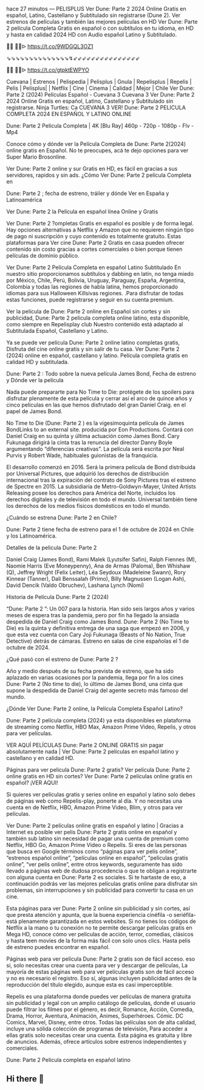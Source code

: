 hace 27 minutos — PELISPLUS Ver Dune: Parte 2 2024 Online Gratis en español, Latino, Castellano y Subtitulado sin registrarse (Dune 2). Ver estrenos de películas y también las mejores películas en HD Ver Dune: Parte 2 película Completa Gratis en español o con subtítulos en tu idioma, en HD y hasta en calidad 2024 HD con Audio español Latino y Subtitulado.

🔴🔴 🔴🔴ᐅ  https://t.co/9WDGQL3OZ1

⇘⇘⇘⇘⇘⇘⇘⇘⇘⇘⇘⇘⇘⇘↯⇙⇙⇙⇙⇙⇙⇙⇙⇙⇙⇙⇙⇙⇙⇙

🔴🔴 🔴🔴ᐅ  https://t.co/gtpktEWPYO


Cuevana | Estrenos | Pelispedia | Pelisplus | Gnula | Repelisplus | Repelis | Pelis | Pelisplus| | Netflix | Cine | Cinema | Calidad | Mejor | Chile
Ver Dune: Parte 2 (2024) Películas Español - Cuevana 3 Cuevana 3 Ver Dune: Parte 2 2024 Online Gratis en español, Latino, Castellano y Subtitulado sin registrarse. Ninja Turtles: Ca CUEVANA 3 VER! Dune: Parte 2 PELICULA COMPLETA 2024 EN ESPAÑOL Y LATINO ONLINE

Dune: Parte 2 Pelicula Completa | 4K [Blu Ray] 460p - 720p - 1080p - Flv - Mp4

Conoce cómo y dónde ver la Película Completa de Dune: Parte 2(2024) online gratis en Español. No te preocupes, acá te dejo opciones para ver Super Mario Brosonline.

Ver Dune: Parte 2 online y sur Gratis en HD, es fácil en gracias a sus servidores, rapidos y sin ads. ¿Cómo Ver Dune: Parte 2 película Completa en

Dune: Parte 2 ; fecha de estreno, tráiler y dónde Ver en España y Latinoamérica

Ver Dune: Parte 2 la Película en español línea Online y Gratis

Ver Dune: Parte 2 ?ompletas Gratis en español es posible y de forma legal. Hay opciones alternativas a Netflix y Amazon que no requieren ningún tipo de pago ni suscripción y cuyo contenido es totalmente gratuito. Estas plataformas para Ver cine Dune: Parte 2 Gratis en casa pueden ofrecer contenido sin costo gracias a cortes comerciales o bien porque tienen películas de dominio público.

Ver Dune: Parte 2 Película Completa en español Latino Subtitulado En nuestro sitio proporcionamos subtítulos y dabbing en latín, no tenga miedo por México, Chile, Perú, Bolivia, Uruguay, Paraguay, España, Argentina, Colombia y todas las regiones de habla latina, hemos proporcionado idiomas para sus Halloween Killsivas regiones. .Para disfrutar de todas estas funciones, puede registrarse y seguir en su cuenta premium.

Ver la película de Dune: Parte 2 online en Español sin cortes y sin publicidad, Dune: Parte 2 pelicula completa online latino, esta disponible, como siempre en Repelisplay club Nuestro contenido está adaptado al Subtitulada Español, Castellano y Latino.

Ya se puede ver película Dune: Parte 2 online latino completas gratis, Disfruta del cine online gratis y sin salir de tu casa. Ver Dune: Parte 2 (2024) online en español, castellano y latino. Película completa gratis en calidad HD y subtitulada.

Dune: Parte 2 : Todo sobre la nueva película James Bond, Fecha de estreno y Dónde ver la película

Nada puede prepararte para No Time to Die: protégete de los spoilers para disfrutar plenamente de esta película y cerrar así el arco de quince años y cinco películas en las que hemos disfrutado del gran Daniel Craig. en el papel de James Bond.

No Time to Die (Dune: Parte 2 ) es la vigesimoquinta película de James BondLinks to an external site. producida por Eon Productions. Contará con Daniel Craig en su quinta y última actuación como James Bond. Cary Fukunaga dirigirá la cinta tras la renuncia del director Danny Boyle argumentando “diferencias creativas”. La película será escrita por Neal Purvis y Robert Wade, habituales guionistas de la franquicia.

El desarrollo comenzó en 2016. Será la primera película de Bond distribuida por Universal Pictures, que adquirió los derechos de distribución internacional tras la expiración del contrato de Sony Pictures tras el estreno de Spectre en 2015. La subsidiaria de Metro-Goldwyn-Mayer, United Artists Releasing posee los derechos para América del Norte, incluidos los derechos digitales y de televisión en todo el mundo. Universal también tiene los derechos de los medios físicos domésticos en todo el mundo.

¿Cuándo se estrena Dune: Parte 2 en Chile?

Dune: Parte 2 tiene fecha de estreno para el 1 de octubre de 2024 en Chile y los Latinoamérica.

Detalles de la pelicula Dune: Parte 2

Daniel Craig (James Bond), Rami Malek (Lyutsifer Safin), Ralph Fiennes (M), Naomie Harris (Eve Moneypenny), Ana de Armas (Paloma), Ben Whishaw (Q), Jeffrey Wright (Felix Leiter), Léa Seydoux (Madeleine Swann), Rory Kinnear (Tanner), Dali Benssalah (Primo), Billy Magnussen (Logan Ash), David Dencik (Valdo Obruchev), Lashana Lynch (Nomi)

Historia de Película Dune: Parte 2 (2024)

“Dune: Parte 2 ”: Un 007 para la historia. Han sido seis largos años y varios meses de espera tras la pandemia, pero por fin ha llegado la ansiada despedida de Daniel Craig como James Bond. Dune: Parte 2 (No Time to Die) es la quinta y definitiva entrega de una saga que empezó en 2006, y que esta vez cuenta con Cary Joji Fukunaga (Beasts of No Nation, True Detective) detrás de cámaras. Estreno en salas de cine españolas el 1 de octubre de 2024.

¿Qué pasó con el estreno de Dune: Parte 2 ?

Año y medio después de su fecha prevista de estreno, que ha sido aplazado en varias ocasiones por la pandemia, llega por fin a los cines Dune: Parte 2 (No time to die), lo último de James Bond, una cinta que supone la despedida de Daniel Craig del agente secreto más famoso del mundo.

¿Dónde Ver Dune: Parte 2 online, la Película Completa Español Latino?

Dune: Parte 2 película completa (2024) ya esta disponibles en plataforma de streaming como Netflix, HBO Max, Amazon Prime Video, Repelis, y otros para ver películas.

VER AQUÍ PELÍCULAS Dune: Parte 2 ONLINE GRATIS sin pagar absolutamente nada | Ver Dune: Parte 2 películas en español latino y castellano y en calidad HD.

Páginas para ver pelicula Dune: Parte 2 gratis? Ver película Dune: Parte 2 online gratis en HD sin cortes? Ver Dune: Parte 2 películas online gratis en español? ¡VER AQUI!

Si quieres ver películas gratis y series online en español y latino solo debes de páginas web como Repelis-play, ponerte al día. Y no necesitas una cuenta en de Netflix, HBO, Amazon Prime Video, Blim, y otros para ver películas.

Ver Dune: Parte 2 películas online gratis en español y latino | Gracias a Internet es posible ver pelis Dune: Parte 2 gratis online en español y también sub latino sin necesidad de pagar una cuenta de premium como Netflix, HBO Go, Amazon Prime Video o Repelis. Si eres de las personas que busca en Google términos como “páginas para ver pelis online”, “estrenos español online”, “películas online en español”, “películas gratis online”, “ver pelis online”, entre otros keywords, seguramente has sido llevado a páginas web de dudosa procedencia o que te obligan a registrarte con alguna cuenta en Dune: Parte 2 es sociales. Si te hartaste de eso, a continuación podrás ver las mejores películas gratis online para disfrutar sin problemas, sin interrupciones y sin publicidad para convertir tu casa en un cine.

Esta páginas para ver Dune: Parte 2 online sin publicidad y sin cortes, así que presta atención y apunta, que la buena experiencia cinéfila -o seriéfila- está plenamente garantizada en estos websites. Si no tienes los códigos de Netflix a la mano o tu conexión no te permite descargar películas gratis en Mega HD, conoce cómo ver películas de acción, terror, comedias, clásicos y hasta teen movies de la forma más fácil con solo unos clics. Hasta pelis de estreno puedes encontrar en español.

Páginas web para ver película Dune: Parte 2 gratis son de fácil acceso. eso sí, solo necesitas crear una cuenta para ver y descargar de películas, La mayoría de estas páginas web para ver películas gratis son de fácil acceso y no es necesario el registro. Eso sí, algunas incluyen publicidad antes de la reproducción del título elegido, aunque esta es casi imperceptible.

Repelis es una plataforma donde puedes ver películas de manera gratuita sin publicidad y legal con un amplio catálogo de películas, donde el usuario puede filtrar los filmes por el género, es decir, Romance, Acción, Comedia, Drama, Horror, Aventura, Animación, Animes, Superhéroes. Cómic. DC Comics, Marvel, Disney, entre otros. Todas las películas son de alta calidad, incluye una sólida colección de programas de televisión, Para acceder a ellas gratis solo necesitas crear una cuenta. Esta página es gratuita y libre de anuncios. Además, ofrece artículos sobre estrenos independientes y comerciales.

Dune: Parte 2 Pelicula completa en español latino
## Hi there 👋

<!--

**Here are some ideas to get you started:**

🙋‍♀️ A short introduction - what is your organization all about?
🌈 Contribution guidelines - how can the community get involved?
👩‍💻 Useful resources - where can the community find your docs? Is there anything else the community should know?
🍿 Fun facts - what does your team eat for breakfast?
🧙 Remember, you can do mighty things with the power of [Markdown](https://docs.github.com/github/writing-on-github/getting-started-with-writing-and-formatting-on-github/basic-writing-and-formatting-syntax)
-->
